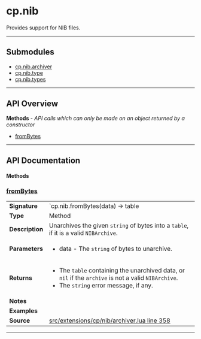 # cp.nib

Provides support for NIB files.

---

## Submodules
 * [cp.nib.archiver](cp.nib.archiver.md)
 * [cp.nib.type](cp.nib.type.md)
 * [cp.nib.types](cp.nib.types.md)

---

## API Overview
**Methods** - _API calls which can only be made on an object returned by a constructor_
 * [fromBytes](#frombytes)


---

## API Documentation

#### Methods


### [fromBytes](#frombytes)

|                                             |                                                                                     |
| --------------------------------------------|-------------------------------------------------------------------------------------|
| **Signature**                               | `cp.nib.fromBytes(data) -> table | nil, string`                                                                    |
| **Type**                                    | Method                                                                     |
| **Description**                             | Unarchives the given `string` of bytes into a `table`, if it is a valid `NIBArchive`.                                                                     |
| **Parameters**                              | <ul><li>data - The `string` of bytes to unarchive.</li></ul> |
| **Returns**                                 | <ul><li>The `table` containing the unarchived data, or `nil` if the `archive` is not a valid `NIBArchive`.</li><li>The `string` error message, if any.</li></ul>          |
| **Notes**                                   | <ul></ul> |
| **Examples**                                | <ul></ul> |
| **Source**                                  | [src/extensions/cp/nib/archiver.lua line 358](https://github.com/CommandPost/CommandPost/blob/develop/src/extensions/cp/nib/archiver.lua#L358) |

---

